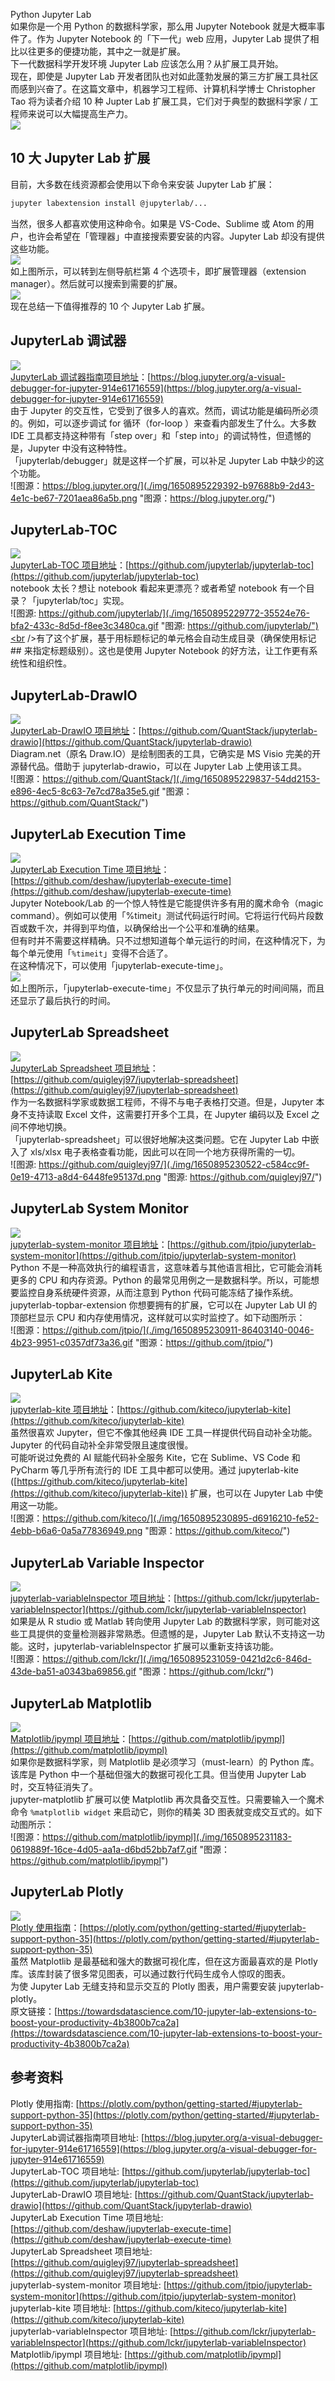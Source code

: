 Python Jupyter Lab<br />如果你是一个用 Python 的数据科学家，那么用 Jupyter Notebook 就是大概率事件了。作为 Jupyter Notebook 的「下一代」web 应用，Jupyter Lab 提供了相比以往更多的便捷功能，其中之一就是扩展。<br />下一代数据科学开发环境 Jupyter Lab 应该怎么用？从扩展工具开始。<br />现在，即使是 Jupyter Lab 开发者团队也对如此蓬勃发展的第三方扩展工具社区而感到兴奋了。在这篇文章中，机器学习工程师、计算机科学博士 Christopher Tao 将为读者介绍 10 种 Jupter Lab 扩展工具，它们对于典型的数据科学家 / 工程师来说可以大幅提高生产力。<br />![](./img/1650895229374-57a45067-3e2a-4eb7-bdee-a5c3d9bc7a34.jpeg)
<a name="uT6O2"></a>
## 10 大 Jupyter Lab 扩展
目前，大多数在线资源都会使用以下命令来安装 Jupyter Lab 扩展：
```bash
jupyter labextension install @jupyterlab/...
```
当然，很多人都喜欢使用这种命令。如果是 VS-Code、Sublime 或 Atom 的用户，也许会希望在「管理器」中直接搜索要安装的内容。Jupyter Lab 却没有提供这些功能。<br />![](./img/1650895229378-e916f20e-6b8c-4cbc-aabf-9c605b0dcbec.png)<br />如上图所示，可以转到左侧导航栏第 4 个选项卡，即扩展管理器（extension manager）。然后就可以搜索到需要的扩展。<br />![](./img/1650895229391-a60b53b9-208e-47b2-8857-de8f90d6fc76.png)<br />现在总结一下值得推荐的 10 个 Jupyter Lab 扩展。
<a name="vIeza"></a>
## JupyterLab 调试器
![](./img/1650895229386-c9a22a24-ca02-415d-8485-1bedf8c3028b.png)<br />[JupyterLab 调试器指南项目地址](https://blog.jupyter.org/a-visual-debugger-for-jupyter-914e61716559)：[https://blog.jupyter.org/a-visual-debugger-for-jupyter-914e61716559](https://blog.jupyter.org/a-visual-debugger-for-jupyter-914e61716559)<br />由于 Jupyter 的交互性，它受到了很多人的喜欢。然而，调试功能是编码所必须的。例如，可以逐步调试 for 循环（for-loop ）来查看内部发生了什么。大多数 IDE 工具都支持这种带有「step over」和「step into」的调试特性，但遗憾的是，Jupyter 中没有这种特性。<br />「jupyterlab/debugger」就是这样一个扩展，可以补足 Jupyter Lab 中缺少的这个功能。<br />![图源：https://blog.jupyter.org/](./img/1650895229392-b97688b9-2d43-4e1c-be67-7201aea86a5b.png "图源：https://blog.jupyter.org/")
<a name="Jpx0D"></a>
## JupyterLab-TOC
![](./img/1650895229789-74c1c081-da82-40ac-a032-878f55d440f0.png)<br />[JupyterLab-TOC 项目地址](https://github.com/jupyterlab/jupyterlab-toc)：[https://github.com/jupyterlab/jupyterlab-toc](https://github.com/jupyterlab/jupyterlab-toc)<br />notebook 太长？想让 notebook 看起来更漂亮？或者希望 notebook 有一个目录？「jupyterlab/toc」实现。<br />![图源: https://github.com/jupyterlab/](./img/1650895229772-35524e76-bfa2-433c-8d5d-f8ee3c3480ca.gif "图源: https://github.com/jupyterlab/")<br />有了这个扩展，基于用标题标记的单元格会自动生成目录（确保使用标记 ## 来指定标题级别）。这也是使用 Jupyter Notebook 的好方法，让工作更有系统性和组织性。
<a name="PW6WT"></a>
## JupyterLab-DrawIO
![](./img/1650895229857-0e1b281b-8e91-4d6f-939e-9f007e5c1ff4.png)<br />[JupyterLab-DrawIO 项目地址](https://github.com/QuantStack/jupyterlab-drawio)：[https://github.com/QuantStack/jupyterlab-drawio](https://github.com/QuantStack/jupyterlab-drawio)<br />Diagram.net（原名 Draw.IO）是绘制图表的工具，它确实是 MS Visio 完美的开源替代品。借助于 jupyterlab-drawio，可以在 Jupyter Lab 上使用该工具。<br />![图源：https://github.com/QuantStack/](./img/1650895229837-54dd2153-e896-4ec5-8c63-7e7cd78a35e5.gif "图源：https://github.com/QuantStack/")
<a name="NUHSj"></a>
## JupyterLab Execution Time
![](./img/1650895230320-8e8b50cf-c2d5-4135-9d02-a809a5e751a0.png)<br />[JupyterLab Execution Time 项目地址](https://github.com/deshaw/jupyterlab-execute-time)：[https://github.com/deshaw/jupyterlab-execute-time](https://github.com/deshaw/jupyterlab-execute-time)<br />Jupyter Notebook/Lab 的一个惊人特性是它能提供许多有用的魔术命令（magic command）。例如可以使用「%timeit」测试代码运行时间。它将运行代码片段数百或数千次，并得到平均值，以确保给出一个公平和准确的结果。<br />但有时并不需要这样精确。只不过想知道每个单元运行的时间，在这种情况下，为每个单元使用「`%timeit`」变得不合适了。<br />在这种情况下，可以使用「jupyterlab-execute-time」。<br />![](./img/1650895230314-7bef60e7-6ceb-4c52-9517-a41ea253b3bd.png)<br />如上图所示，「jupyterlab-execute-time」不仅显示了执行单元的时间间隔，而且还显示了最后执行的时间。
<a name="Fvh6U"></a>
## JupyterLab Spreadsheet
![](./img/1650895230332-4dc578f3-cba4-46cd-9255-5f22fd38a261.png)<br />[JupyterLab Spreadsheet 项目地址](https://github.com/quigleyj97/jupyterlab-spreadsheet)：[https://github.com/quigleyj97/jupyterlab-spreadsheet](https://github.com/quigleyj97/jupyterlab-spreadsheet)<br />作为一名数据科学家或数据工程师，不得不与电子表格打交道。但是，Jupyter 本身不支持读取 Excel 文件，这需要打开多个工具，在 Jupyter 编码以及 Excel 之间不停地切换。<br />「jupyterlab-spreadsheet」可以很好地解决这类问题。它在 Jupyter Lab 中嵌入了 xls/xlsx 电子表格查看功能，因此可以在同一个地方获得所需的一切。<br />![图源: https://github.com/quigleyj97/](./img/1650895230522-c584cc9f-0e19-4713-a8d4-6448fe95137d.png "图源: https://github.com/quigleyj97/")
<a name="goNDP"></a>
## JupyterLab System Monitor
![](./img/1650895230546-c835957e-c6ab-4812-8741-8e5bd4c8d2d7.png)<br />[jupyterlab-system-monitor 项目地址](https://github.com/jtpio/jupyterlab-system-monitor)：[https://github.com/jtpio/jupyterlab-system-monitor](https://github.com/jtpio/jupyterlab-system-monitor)<br />Python 不是一种高效执行的编程语言，这意味着与其他语言相比，它可能会消耗更多的 CPU 和内存资源。Python 的最常见用例之一是数据科学。所以，可能想要监控自身系统硬件资源，从而注意到 Python 代码可能冻结了操作系统。<br />jupyterlab-topbar-extension 你想要拥有的扩展，它可以在 Jupyter Lab UI 的顶部栏显示 CPU 和内存使用情况，这样就可以实时监控了。如下动图所示：<br />![图源：https://github.com/jtpio/](./img/1650895230911-86403140-0046-4b23-9951-c0357df73a36.gif "图源：https://github.com/jtpio/")
<a name="trpbZ"></a>
## JupyterLab Kite
![](./img/1650895230924-b2a3b098-e1a2-4f91-904d-c4bc2084302e.png)<br />[jupyterlab-kite 项目地址](https://github.com/kiteco/jupyterlab-kite)：[https://github.com/kiteco/jupyterlab-kite](https://github.com/kiteco/jupyterlab-kite)<br />虽然很喜欢 Jupyter，但它不像其他经典 IDE 工具一样提供代码自动补全功能。Jupyter 的代码自动补全非常受限且速度很慢。<br />可能听说过免费的 AI 赋能代码补全服务 Kite，它在 Sublime、VS Code 和 PyCharm 等几乎所有流行的 IDE 工具中都可以使用。通过 jupyterlab-kite ([https://github.com/kiteco/jupyterlab-kite](https://github.com/kiteco/jupyterlab-kite)) 扩展，也可以在 Jupyter Lab 中使用这一功能。<br />![图源：https://github.com/kiteco/](./img/1650895230895-d6916210-fe52-4ebb-b6a6-0a5a77836949.png "图源：https://github.com/kiteco/")
<a name="cdvUN"></a>
## JupyterLab Variable Inspector
![](./img/1650895230982-b55ef2c0-c354-4283-99de-b745279136fe.png)<br />[jupyterlab-variableInspector 项目地址](https://github.com/lckr/jupyterlab-variableInspector)：[https://github.com/lckr/jupyterlab-variableInspector](https://github.com/lckr/jupyterlab-variableInspector)<br />如果是从 R studio 或 Matlab 转向使用 Jupyter Lab 的数据科学家，则可能对这些工具提供的变量检测器非常熟悉。但遗憾的是，Jupyter Lab 默认不支持这一功能。这时，jupyterlab-variableInspector 扩展可以重新支持该功能。<br />![图源：https://github.com/lckr/](./img/1650895231059-0421d2c6-846d-43de-ba51-a0343ba69856.gif "图源：https://github.com/lckr/")
<a name="pFC7i"></a>
## JupyterLab Matplotlib
![](./img/1650895231261-293eebb2-fc93-4939-a55a-b0a03dfb787e.png)<br />[Matplotlib/ipympl 项目地址](https://github.com/matplotlib/ipympl‘)：[https://github.com/matplotlib/ipympl](https://github.com/matplotlib/ipympl)<br />如果你是数据科学家，则 Matplotlib 是必须学习（must-learn）的 Python 库。该库是 Python 中一个基础但强大的数据可视化工具。但当使用 Jupyter Lab 时，交互特征消失了。<br />jupyter-matplotlib 扩展可以使 Matplotlib 再次具备交互性。只需要输入一个魔术命令 `%matplotlib widget` 来启动它，则你的精美 3D 图表就变成交互式的。如下动图所示：<br />![图源：https://github.com/matplotlib/ipympl](./img/1650895231183-0619889f-16ce-4d05-aa1a-d6bd52bb7af7.gif "图源：https://github.com/matplotlib/ipympl")
<a name="zkbtt"></a>
## JupyterLab Plotly
![](./img/1650895231255-cee20017-3368-4af7-8e30-b7d429c8ec56.png)<br />[Plotly 使用指南](https://plotly.com/python/getting-started/#jupyterlab-support-python-35)：[https://plotly.com/python/getting-started/#jupyterlab-support-python-35](https://plotly.com/python/getting-started/#jupyterlab-support-python-35)<br />虽然 Matplotlib 是最基础和强大的数据可视化库，但在这方面最喜欢的是 Plotly 库。该库封装了很多常见图表，可以通过数行代码生成令人惊叹的图表。<br />为使 Jupyter Lab 无缝支持和显示交互的 Plotly 图表，用户需要安装 jupyterlab-plotly。<br />原文链接：[https://towardsdatascience.com/10-jupyter-lab-extensions-to-boost-your-productivity-4b3800b7ca2a](https://towardsdatascience.com/10-jupyter-lab-extensions-to-boost-your-productivity-4b3800b7ca2a)
<a name="nSwcx"></a>
## 参考资料
Plotly 使用指南: [https://plotly.com/python/getting-started/#jupyterlab-support-python-35](https://plotly.com/python/getting-started/#jupyterlab-support-python-35)<br />JupyterLab调试器指南项目地址: [https://blog.jupyter.org/a-visual-debugger-for-jupyter-914e61716559](https://blog.jupyter.org/a-visual-debugger-for-jupyter-914e61716559)<br />JupyterLab-TOC 项目地址: [https://github.com/jupyterlab/jupyterlab-toc](https://github.com/jupyterlab/jupyterlab-toc)<br />JupyterLab-DrawIO 项目地址: [https://github.com/QuantStack/jupyterlab-drawio](https://github.com/QuantStack/jupyterlab-drawio)<br />JupyterLab Execution Time 项目地址: [https://github.com/deshaw/jupyterlab-execute-time](https://github.com/deshaw/jupyterlab-execute-time)<br />JupyterLab Spreadsheet 项目地址: [https://github.com/quigleyj97/jupyterlab-spreadsheet](https://github.com/quigleyj97/jupyterlab-spreadsheet)<br />jupyterlab-system-monitor 项目地址: [https://github.com/jtpio/jupyterlab-system-monitor](https://github.com/jtpio/jupyterlab-system-monitor)<br />jupyterlab-kite 项目地址: [https://github.com/kiteco/jupyterlab-kite](https://github.com/kiteco/jupyterlab-kite)<br />jupyterlab-variableInspector 项目地址: [https://github.com/lckr/jupyterlab-variableInspector](https://github.com/lckr/jupyterlab-variableInspector)<br />Matplotlib/ipympl 项目地址: [https://github.com/matplotlib/ipympl](https://github.com/matplotlib/ipympl)
